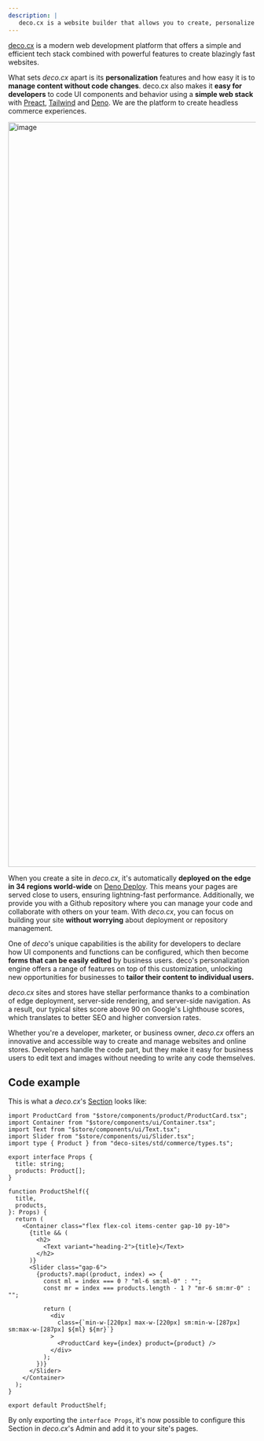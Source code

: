 ```yaml
---
description: |
   deco.cx is a website builder that allows you to create, personalize and deploy websites with ease. With a focus on personalization, you can create experiments, segment content by audience and more.
---
```


[deco.cx](https://deco.cx) is a modern web development platform that offers a
simple and efficient tech stack combined with powerful features to create
blazingly fast websites.

What sets _deco.cx_ apart is its **personalization** features and how easy it is
to **manage content without code changes**. deco.cx also makes it **easy for
developers** to code UI components and behavior using a **simple web stack**
with [Preact](https://preactjs.com/), [Tailwind](https://tailwindcss.com) and
[Deno](https://deno.land/). We are the platform to create headless commerce
experiences.

<img width="1512" alt="image" src="https://user-images.githubusercontent.com/18706156/224878795-66bc06b8-10bf-4285-9833-d375137e8914.png">

When you create a site in _deco.cx_, it's automatically **deployed on the edge
in 34 regions world-wide** on [Deno Deploy](https://deno.com). This means your
pages are served close to users, ensuring lightning-fast performance.
Additionally, we provide you with a Github repository where you can manage your
code and collaborate with others on your team. With _deco.cx_, you can focus on
building your site **without worrying** about deployment or repository
management.

One of _deco_'s unique capabilities is the ability for developers to declare how
UI components and functions can be configured, which then become **forms that
can be easily edited** by business users. deco's personalization engine offers a
range of features on top of this customization, unlocking new opportunities for
businesses to **tailor their content to individual users.**

_deco.cx_ sites and stores have stellar performance thanks to a combination of
edge deployment, server-side rendering, and server-side navigation. As a result,
our typical sites score above 90 on Google's Lighthouse scores, which translates
to better SEO and higher conversion rates.

Whether you're a developer, marketer, or business owner, _deco.cx_ offers an
innovative and accessible way to create and manage websites and online stores.
Developers handle the code part, but they make it easy for business users to
edit text and images without needing to write any code themselves.

## Code example

This is what a _deco.cx_'s [Section](/docs/en/concepts/section) looks like:

```tsx
import ProductCard from "$store/components/product/ProductCard.tsx";
import Container from "$store/components/ui/Container.tsx";
import Text from "$store/components/ui/Text.tsx";
import Slider from "$store/components/ui/Slider.tsx";
import type { Product } from "deco-sites/std/commerce/types.ts";

export interface Props {
  title: string;
  products: Product[];
}

function ProductShelf({
  title,
  products,
}: Props) {
  return (
    <Container class="flex flex-col items-center gap-10 py-10">
      {title && (
        <h2>
          <Text variant="heading-2">{title}</Text>
        </h2>
      )}
      <Slider class="gap-6">
        {products?.map((product, index) => {
          const ml = index === 0 ? "ml-6 sm:ml-0" : "";
          const mr = index === products.length - 1 ? "mr-6 sm:mr-0" : "";

          return (
            <div
              class={`min-w-[220px] max-w-[220px] sm:min-w-[287px] sm:max-w-[287px] ${ml} ${mr}`}
            >
              <ProductCard key={index} product={product} />
            </div>
          );
        })}
      </Slider>
    </Container>
  );
}

export default ProductShelf;
```

By only exporting the `interface Props`, it's now possible to configure this
Section in _deco.cx_'s Admin and add it to your site's pages.